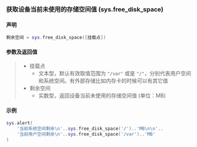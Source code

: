 ### 获取设备当前未使用的存储空间值 (**sys\.free\_disk\_space**)


#### 声明
```lua
剩余空间 = sys.free_disk_space([挂载点])
```

  
#### 参数及返回值
> - 挂载点
>   - 文本型，默认有效取值范围为 `"/var"` 或是 `"/"`，分别代表用户空间和系统空间。有外部存储比如内存卡的时候可以有其它值
> - 剩余空间
>   - 实数型，返回设备当前未使用的存储空间值 \(单位：MB\) 

  
#### 示例  
```lua
sys.alert(
	'当前系统空间剩余\n'..sys.free_disk_space('/')..'MB\n\n'..
	'当前用户空间剩余\n'..sys.free_disk_space('/var')..'MB'
)
```

